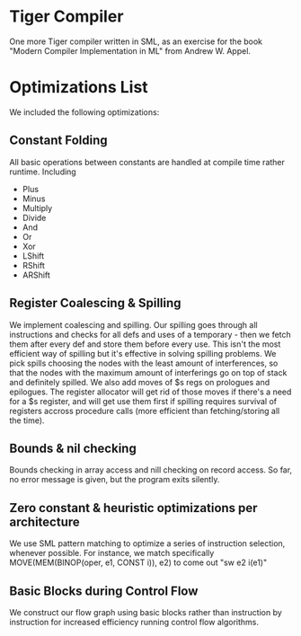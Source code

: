 # Tiger Compiler
One more Tiger compiler written in SML, as an exercise for the book "Modern Compiler Implementation in ML" from Andrew W. Appel.

# Optimizations List
We included the following optimizations:

## Constant Folding
All basic operations between constants are handled at compile time rather runtime. Including
* Plus
* Minus
* Multiply
* Divide
* And
* Or
* Xor
* LShift
* RShift
* ARShift

## Register Coalescing & Spilling
We implement coalescing and spilling.
Our spilling goes through all instructions and checks for all defs and uses
of a temporary - then we fetch them after every def and store them before every
use. This isn't the most efficient way of spilling but it's effective in solving
spilling problems.
We pick spills choosing the nodes with the least amount of interferences, so
that the nodes with the maximum amount of interferings go on top of stack and
definitely spilled.
We also add moves of $s regs on prologues and epilogues. The register allocator
will get rid of those moves if there's a need for a $s register, and will get
use them first if spilling requires survival of registers accross procedure
calls (more efficient than fetching/storing all the time).

## Bounds & nil checking
Bounds checking in array access and nill checking on record access.
So far, no error message is given, but the program exits silently.

## Zero constant & heuristic optimizations per architecture
We use SML pattern matching to optimize a series of instruction selection, whenever possible.
For instance, we match specifically MOVE(MEM(BINOP(oper, e1, CONST i)), e2) to come out "sw e2 i(e1)"

## Basic Blocks during Control Flow
We construct our flow graph using basic blocks rather than instruction by instruction for increased efficiency running control flow algorithms.
